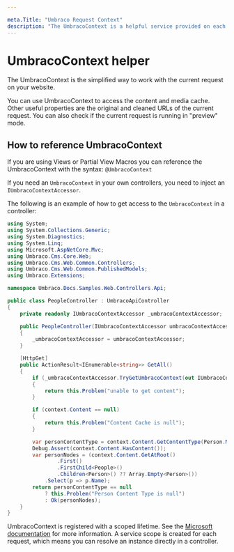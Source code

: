 ```yaml
---

meta.Title: "Umbraco Request Context"
description: "The UmbracoContext is a helpful service provided on each request to the website"
---
```


# UmbracoContext helper

The UmbracoContext is the simplified way to work with the current request on your website.

You can use UmbracoContext to access the content and media cache. Other useful properties are the original and cleaned URLs of the current request. You can also check if the current request is running in "preview" mode.

## How to reference UmbracoContext

If you are using Views or Partial View Macros you can reference the UmbracoContext with the syntax: `@UmbracoContext`

If you need an `UmbracoContext` in your own controllers, you need to inject an `IUmbracoContextAccessor`.

The following is an example of how to get access to the `UmbracoContext` in a controller:

```C#
using System;
using System.Collections.Generic;
using System.Diagnostics;
using System.Linq;
using Microsoft.AspNetCore.Mvc;
using Umbraco.Cms.Core.Web;
using Umbraco.Cms.Web.Common.Controllers;
using Umbraco.Cms.Web.Common.PublishedModels;
using Umbraco.Extensions;

namespace Umbraco.Docs.Samples.Web.Controllers.Api;

public class PeopleController : UmbracoApiController
{
    private readonly IUmbracoContextAccessor _umbracoContextAccessor;

    public PeopleController(IUmbracoContextAccessor umbracoContextAccessor)
    {
        _umbracoContextAccessor = umbracoContextAccessor;
    }

    [HttpGet]
    public ActionResult<IEnumerable<string>> GetAll()
    {
        if (_umbracoContextAccessor.TryGetUmbracoContext(out IUmbracoContext? context) == false)
        {
            return this.Problem("unable to get content");
        }

        if (context.Content == null)
        {
            return this.Problem("Content Cache is null");
        }

        var personContentType = context.Content.GetContentType(Person.ModelTypeAlias);
        Debug.Assert(context.Content.HasContent());
        var personNodes = (context.Content.GetAtRoot()
                .First()
                .FirstChild<People>()
                .Children<Person>() ?? Array.Empty<Person>())
            .Select(p => p.Name);
        return personContentType == null
            ? this.Problem("Person Content Type is null")
            : Ok(personNodes);
    }
}
```

UmbracoContext is registered with a scoped lifetime. See the [Microsoft documentation](https://docs.microsoft.com/en-us/aspnet/core/fundamentals/dependency-injection?view=aspnetcore-5.0#lifetime-and-registration-options) for more information. A service scope is created for each request, which means you can resolve an instance directly in a controller.

